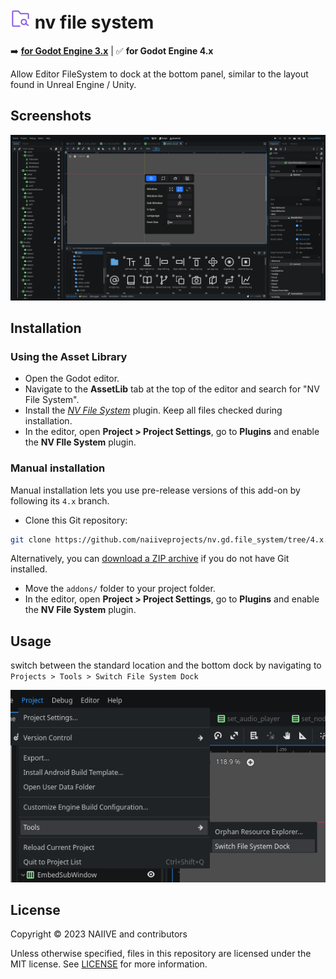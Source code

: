 # <img src="./assets/icon.svg" width="32" height="32"> nv file system

➡️ [**for Godot Engine 3.x**](https://github.com/naiiveprojects/nv.gd.file_system/tree/3.x) | ✅ **for Godot Engine 4.x**

Allow Editor FileSystem to dock at the bottom panel, similar to the layout found in Unreal Engine / Unity.

## Screenshots

![editor_full](/assets/editor_full_4.x.png)

## Installation

### Using the Asset Library

- Open the Godot editor.
- Navigate to the **AssetLib** tab at the top of the editor and search for
  "NV File System".
- Install the
  [*NV File System*](https://godotengine.org/asset-library/asset/)
  plugin. Keep all files checked during installation.
- In the editor, open **Project > Project Settings**, go to **Plugins**
  and enable the **NV FIle System** plugin.

### Manual installation

Manual installation lets you use pre-release versions of this add-on by
following its `4.x` branch.

- Clone this Git repository:

```bash
git clone https://github.com/naiiveprojects/nv.gd.file_system/tree/4.x.git
```

Alternatively, you can
[download a ZIP archive](https://github.com/naiiveprojects/nv.gd.file_system/archive/refs/heads/4.x.zip)
if you do not have Git installed.

- Move the `addons/` folder to your project folder.
- In the editor, open **Project > Project Settings**, go to **Plugins**
  and enable the **NV File System** plugin.

## Usage

switch between the standard location and the bottom dock by navigating to `Projects > Tools > Switch File System Dock`

![menu_item](/assets/menu_item_4.x.png)

## License

Copyright © 2023 NAIIVE and contributors

Unless otherwise specified, files in this repository are licensed under the
MIT license. See [LICENSE](LICENSE) for more information.
